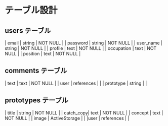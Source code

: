 # テーブル設計

## users テーブル

| email      | string | NOT NULL |
| password   | string | NOT NULL |
| user_name       | string | NOT NULL |
| profile    | text   | NOT NULL |
| occupation | text   | NOT NULL |
| position   | text   | NOT NULL |


## comments テーブル


| text      | text       | NOT NULL   |
| user      | references |            |
| prototype | string     |            |


## prototypes テーブル


| title     | string        | NOT NULL |
| catch_copy| text          | NOT NULL |
| concept   | text          | NOT NULL |
| image     | ActiveStorage |          |
|user       | references    |          |